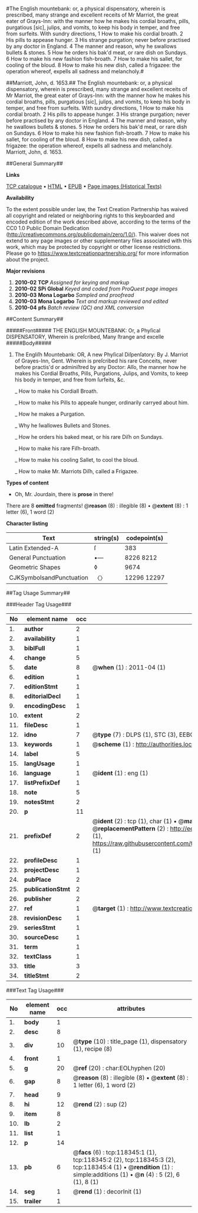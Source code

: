 #The English mountebank: or, a physical dispensatory, wherein is prescribed, many strange and excellent receits of Mr Marriot, the great eater of Grays-Inn: with the manner how he makes his cordial broaths, pills, purgatious [sic], julips, and vomits, to keep his body in temper, and free from surfeits. With sundry directions, 1 How to make his cordial broath. 2 His pills to appease hunger. 3 His strange purgation; never before practised by any doctor in England. 4 The manner and reason, why he swallows bullets & stones. 5 How he orders his bak'd meat, or rare dish on Sundays. 6 How to make his new fashion fish-broath. 7 How to make his sallet, for cooling of the bloud. 8 How to make his new dish, called a frigazee: the operation whereof, expells all sadness and melancholy.#

##Marriott, John, d. 1653.##
The English mountebank: or, a physical dispensatory, wherein is prescribed, many strange and excellent receits of Mr Marriot, the great eater of Grays-Inn: with the manner how he makes his cordial broaths, pills, purgatious [sic], julips, and vomits, to keep his body in temper, and free from surfeits. With sundry directions, 1 How to make his cordial broath. 2 His pills to appease hunger. 3 His strange purgation; never before practised by any doctor in England. 4 The manner and reason, why he swallows bullets & stones. 5 How he orders his bak'd meat, or rare dish on Sundays. 6 How to make his new fashion fish-broath. 7 How to make his sallet, for cooling of the bloud. 8 How to make his new dish, called a frigazee: the operation whereof, expells all sadness and melancholy.
Marriott, John, d. 1653.

##General Summary##

**Links**

[TCP catalogue](http://www.ota.ox.ac.uk/tcp/)  • 
[HTML](http://tei.it.ox.ac.uk/tcp/Texts-HTML/free/A89/A89549.html)  • 
[EPUB](http://tei.it.ox.ac.uk/tcp/Texts-EPUB/free/A89/A89549.epub) • 
[Page images (Historical Texts)](https://historicaltexts.jisc.ac.uk/eebo-99866085e)

**Availability**

To the extent possible under law, the Text Creation Partnership has waived all copyright and related or neighboring rights to this keyboarded and encoded edition of the work described above, according to the terms of the CC0 1.0 Public Domain Dedication (http://creativecommons.org/publicdomain/zero/1.0/). This waiver does not extend to any page images or other supplementary files associated with this work, which may be protected by copyright or other license restrictions. Please go to https://www.textcreationpartnership.org/ for more information about the project.

**Major revisions**

1. __2010-02__ __TCP__ *Assigned for keying and markup*
1. __2010-02__ __SPi Global__ *Keyed and coded from ProQuest page images*
1. __2010-03__ __Mona Logarbo__ *Sampled and proofread*
1. __2010-03__ __Mona Logarbo__ *Text and markup reviewed and edited*
1. __2010-04__ __pfs__ *Batch review (QC) and XML conversion*

##Content Summary##

#####Front#####
THE ENGLISH MOUNTEBANK: Or, a Phyſical DISPENSATORY, Wherein is preſcribed, Many ſtrange and excelle
#####Body#####

1. The Engliſh Mountebank: OR, A new Phyſical Diſpenſatory: By J. Marriot of Grayes-Inn, Gent. Wherein is preſcribed his rare Conceits, never before practis'd or adminiſtred by any Doctor: Alſo, the manner how he makes his Cordial Broaths, Pills, Purgations, Julips, and Vomits, to keep his body in temper, and free from ſurfeits, &c.

    _ How to make his Cordiall Broath.

    _ How to make his Pills to appeaſe hunger, ordinarily carryed about him.

    _ How he makes a Purgation.

    _ Why he ſwallowes Bullets and Stones.

    _ How he orders his baked meat, or his rare Diſh on Sundays.

    _ How to make his rare Fiſh-broath.

    _ How to make his cooling Sallet, to cool the bloud.

    _ How to make Mr. Marriots Diſh, called a Frigazee.

**Types of content**

  * Oh, Mr. Jourdain, there is **prose** in there!

There are 8 **omitted** fragments! 
 @__reason__ (8) : illegible (8)  •  @__extent__ (8) : 1 letter (6), 1 word (2)

**Character listing**


|Text|string(s)|codepoint(s)|
|---|---|---|
|Latin Extended-A|ſ|383|
|General Punctuation|•—|8226 8212|
|Geometric Shapes|◊|9674|
|CJKSymbolsandPunctuation|〈〉|12296 12297|

##Tag Usage Summary##

###Header Tag Usage###

|No|element name|occ|attributes|
|---|---|---|---|
|1.|__author__|2||
|2.|__availability__|1||
|3.|__biblFull__|1||
|4.|__change__|5||
|5.|__date__|8| @__when__ (1) : 2011-04 (1)|
|6.|__edition__|1||
|7.|__editionStmt__|1||
|8.|__editorialDecl__|1||
|9.|__encodingDesc__|1||
|10.|__extent__|2||
|11.|__fileDesc__|1||
|12.|__idno__|7| @__type__ (7) : DLPS (1), STC (3), EEBO-CITATION (1), PROQUEST (1), VID (1)|
|13.|__keywords__|1| @__scheme__ (1) : http://authorities.loc.gov/ (1)|
|14.|__label__|5||
|15.|__langUsage__|1||
|16.|__language__|1| @__ident__ (1) : eng (1)|
|17.|__listPrefixDef__|1||
|18.|__note__|5||
|19.|__notesStmt__|2||
|20.|__p__|11||
|21.|__prefixDef__|2| @__ident__ (2) : tcp (1), char (1)  •  @__matchPattern__ (2) : ([0-9\-]+):([0-9IVX]+) (1), (.+) (1)  •  @__replacementPattern__ (2) : http://eebo.chadwyck.com/downloadtiff?vid=$1&page=$2 (1), https://raw.githubusercontent.com/textcreationpartnership/Texts/master/tcpchars.xml#$1 (1)|
|22.|__profileDesc__|1||
|23.|__projectDesc__|1||
|24.|__pubPlace__|2||
|25.|__publicationStmt__|2||
|26.|__publisher__|2||
|27.|__ref__|1| @__target__ (1) : http://www.textcreationpartnership.org/docs/. (1)|
|28.|__revisionDesc__|1||
|29.|__seriesStmt__|1||
|30.|__sourceDesc__|1||
|31.|__term__|1||
|32.|__textClass__|1||
|33.|__title__|3||
|34.|__titleStmt__|2||


###Text Tag Usage###

|No|element name|occ|attributes|
|---|---|---|---|
|1.|__body__|1||
|2.|__desc__|8||
|3.|__div__|10| @__type__ (10) : title_page (1), dispensatory (1), recipe (8)|
|4.|__front__|1||
|5.|__g__|20| @__ref__ (20) : char:EOLhyphen (20)|
|6.|__gap__|8| @__reason__ (8) : illegible (8)  •  @__extent__ (8) : 1 letter (6), 1 word (2)|
|7.|__head__|9||
|8.|__hi__|12| @__rend__ (2) : sup (2)|
|9.|__item__|8||
|10.|__lb__|2||
|11.|__list__|1||
|12.|__p__|14||
|13.|__pb__|6| @__facs__ (6) : tcp:118345:1 (1), tcp:118345:2 (2), tcp:118345:3 (2), tcp:118345:4 (1)  •  @__rendition__ (1) : simple:additions (1)  •  @__n__ (4) : 5 (2), 6 (1), 8 (1)|
|14.|__seg__|1| @__rend__ (1) : decorInit (1)|
|15.|__trailer__|1||
